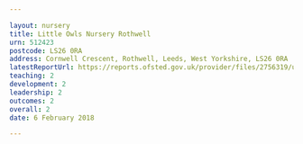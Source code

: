 ```yaml
---

layout: nursery
title: Little Owls Nursery Rothwell
urn: 512423
postcode: LS26 0RA
address: Cornwell Crescent, Rothwell, Leeds, West Yorkshire, LS26 0RA
latestReportUrl: https://reports.ofsted.gov.uk/provider/files/2756319/urn/512423.pdf
teaching: 2
development: 2
leadership: 2
outcomes: 2
overall: 2
date: 6 February 2018

---
```

